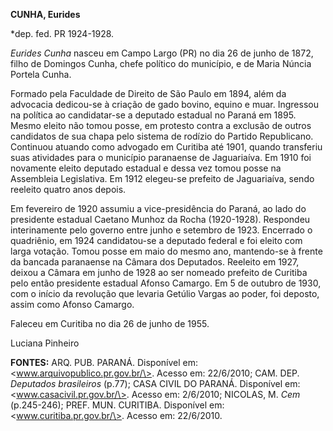 **CUNHA, Eurides**

\*dep. fed. PR 1924-1928.

*Eurides Cunha* nasceu em Campo Largo (PR) no dia 26 de junho de 1872,
filho de Domingos Cunha, chefe político do município, e de Maria Núncia
Portela Cunha.

Formado pela Faculdade de Direito de São Paulo em 1894, além da
advocacia dedicou-se à criação de gado bovino, equino e muar. Ingressou
na política ao candidatar-se a deputado estadual no Paraná em 1895.
Mesmo eleito não tomou posse, em protesto contra a exclusão de outros
candidatos de sua chapa pelo sistema de rodízio do Partido Republicano.
Continuou atuando como advogado em Curitiba até 1901, quando transferiu
suas atividades para o município paranaense de Jaguariaíva. Em 1910 foi
novamente eleito deputado estadual e dessa vez tomou posse na Assembleia
Legislativa. Em 1912 elegeu-se prefeito de Jaguariaíva, sendo reeleito
quatro anos depois.

Em fevereiro de 1920 assumiu a vice-presidência do Paraná, ao lado do
presidente estadual Caetano Munhoz da Rocha (1920-1928). Respondeu
interinamente pelo governo entre junho e setembro de 1923. Encerrado o
quadriênio, em 1924 candidatou-se a deputado federal e foi eleito com
larga votação. Tomou posse em maio do mesmo ano, mantendo-se à frente da
bancada paranaense na Câmara dos Deputados. Reeleito em 1927, deixou a
Câmara em junho de 1928 ao ser nomeado prefeito de Curitiba pelo então
presidente estadual Afonso Camargo. Em 5 de outubro de 1930, com o
início da revolução que levaria Getúlio Vargas ao poder, foi deposto,
assim como Afonso Camargo.

Faleceu em Curitiba no dia 26 de junho de 1955.

Luciana Pinheiro

**FONTES:** ARQ. PUB. PARANÁ. Disponível em:
\<www.arquivopublico.pr.gov.br/\>. Acesso em: 22/6/2010; CAM. DEP.
*Deputados brasileiros* (p.77); CASA CIVIL DO PARANÁ. Disponível em:
\<www.casacivil.pr.gov.br/\>. Acesso em: 2/6/2010; NICOLAS, M. *Cem*
(p.245-246); PREF. MUN. CURITIBA. Disponível em:
\<www.curitiba.pr.gov.br/\>. Acesso em: 22/6/2010.
